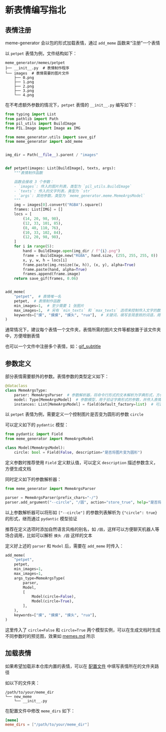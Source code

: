 # 新表情编写指北

## 表情注册

meme-generator 会以包的形式加载表情，通过 `add_meme` 函数来“注册”一个表情

以 `petpet` 表情为例，文件结构如下：

```
meme_generator/memes/petpet
├── __init__.py  # 表情制作程序
└── images  # 表情需要的图片文件
    ├── 0.png
    ├── 1.png
    ├── 2.png
    ├── 3.png
    └── 4.png
```

在不考虑额外参数的情况下，`petpet` 表情的 `__init__.py` 编写如下：

```python
from typing import List
from pathlib import Path
from pil_utils import BuildImage
from PIL.Image import Image as IMG

from meme_generator.utils import save_gif
from meme_generator import add_meme


img_dir = Path(__file__).parent / "images"


def petpet(images: List[BuildImage], texts, args):
    """表情制作函数

    函数会接收 3 个参数：
    - `images`: 传入的图片列表，类型为 `pil_utils.BuildImage`
    - `texts`: 传入的文字列表，类型为 `str`
    - `args`: 其他参数，类型为 `meme_generator.meme.MemeArgsModel`
    """
    img = images[0].convert("RGBA").square()
    frames: List[IMG] = []
    locs = [
        (14, 20, 98, 98),
        (12, 33, 101, 85),
        (8, 40, 110, 76),
        (10, 33, 102, 84),
        (12, 20, 98, 98),
    ]
    for i in range(5):
        hand = BuildImage.open(img_dir / f"{i}.png")
        frame = BuildImage.new("RGBA", hand.size, (255, 255, 255, 0))
        x, y, w, h = locs[i]
        frame.paste(img.resize((w, h)), (x, y), alpha=True)
        frame.paste(hand, alpha=True)
        frames.append(frame.image)
    return save_gif(frames, 0.06)


add_meme(
    "petpet",  # 表情唯一名
    petpet,  # 表情制作函数
    min_images=1,  # 至少需要 1 张图片
    max_images=1,  # 另有 `min_texts` 和 `max_texts` 选项来控制传入文字的数量
    keywords=["摸", "摸摸", "摸头", "rua"],  # 关键词，填写言简意赅的词语，用于展示表情含义、方便聊天Bot调用等
)
```

通常情况下，建议每个表情一个文件夹，表情所需的图片文件等都放置于该文件夹中，方便增删表情

也可以一个文件中注册多个表情，如：[gif_subtitle](../meme_generator/memes/gif_subtitle/__init__.py)


## 参数定义

部分表情需要额外的参数。表情参数的类型定义如下：

```python
@dataclass
class MemeArgsType:
    parser: MemeArgsParser  # 参数解析器，将命令行形式的文本解析为字典形式，方便通过命令行使用
    model: Type[MemeArgsModel]  # 参数模型，用于验证字典形式的参数，并传入表情制作函数
    instances: List[MemeArgsModel] = field(default_factory=list)  # 可选，参数模型示例，推荐填写，方便生成不同参数下的预览图
```

以 `petpet` 表情为例，需要定义一个控制图片是否变为圆形的参数 `circle`

可以定义如下的 `pydantic` 模型：

```python
from pydantic import Field
from meme_generator import MemeArgsModel

class Model(MemeArgsModel):
    circle: bool = Field(False, description="是否将图片变为圆形")
```

定义参数时推荐使用 `Field` 定义默认值，可以定义 `description` 描述参数含义，方便生成文档

同时定义如下的参数解析器：

```python
from meme_generator import MemeArgsParser

parser = MemeArgsParser(prefix_chars="-/")
parser.add_argument("--circle", "/圆", action="store_true", help="是否将图片变为圆形")
```

以上参数解析器可以将形如 `["--circle"]` 的参数列表解析为 `{"circle": true}` 的形式，继而通过 `pydantic` 模型验证

推荐在定义选项时添加自然语言风格的别名，如 `/圆`，这样可以方便聊天机器人等场合调用，比如可以解析 `摸头 /圆` 这样的文本

定义好上述的 `parser` 和 `Model` 后，需要在 `add_meme` 时传入：

```python
add_meme(
    "petpet",
    petpet,
    min_images=1,
    max_images=1,
    args_type=MemeArgsType(
        parser,
        Model,
        [
            Model(circle=False),
            Model(circle=True),
        ],
    ),
    keywords=["摸", "摸摸", "摸头", "rua"],
)
```

这里传入了 `circle=False` 和 `circle=True` 两个模型实例，可以在生成文档时生成不同参数时的预览图，效果如 [memes.md](memes.md#petpet) 所示


## 加载表情

如果希望加载非本仓库内置的表情，可以在 [配置文件](../README.md#配置) 中填写表情所在的文件夹路径

如以下的文件夹：

```
/path/to/your/meme_dir
└── new_meme
    └── __init__.py
```

在配置文件中修改 `meme_dirs` 如下：

```toml
[meme]
meme_dirs = ["/path/to/your/meme_dir"]
```

